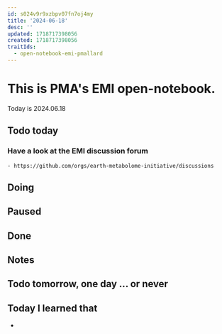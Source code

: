 ```yaml
---
id: s024v9r9xzbpv07fn7oj4my
title: '2024-06-18'
desc: ''
updated: 1718717398056
created: 1718717398056
traitIds:
  - open-notebook-emi-pmallard
---
```


# This is PMA's EMI open-notebook.

Today is 2024.06.18

## Todo today

### Have a look at the EMI discussion forum
    - https://github.com/orgs/earth-metabolome-initiative/discussions
###
###

## Doing

## Paused

## Done

## Notes

## Todo tomorrow, one day ... or never

###
###
###


## Today I learned that

-